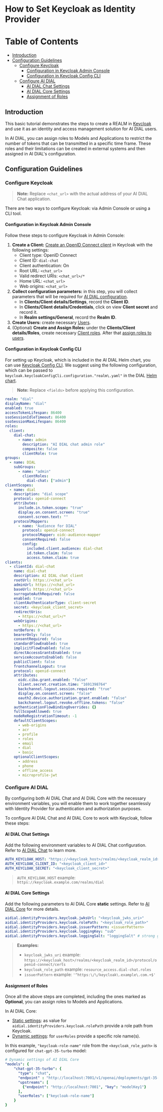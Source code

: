 
<!-- omit from toc -->
# How to Set Keycloak as Identity Provider

<div class="docusaurus-ignore">

<!-- omit from toc -->
# Table of Contents

- [Introduction](#introduction)
- [Configuration Guidelines](#configuration-guidelines)
  - [Configure Keycloak](#configure-keycloak)
    - [Configuration in Keycloak Admin Console](#configuration-in-keycloak-admin-console)
    - [Configuration in Keycloak Config CLI](#configuration-in-keycloak-config-cli)
  - [Configure AI DIAL](#configure-ai-dial)
    - [AI DIAL Chat Settings](#ai-dial-chat-settings)
    - [AI DIAL Core Settings](#ai-dial-core-settings)
    - [Assignment of Roles](#assignment-of-roles)

</div>

## Introduction

This basic tutorial demonstrates the steps to create a REALM in [Keycloak](https://www.keycloak.org) and use it as an identity and access management solution for AI DIAL users.

In AI DIAL, you can assign roles to Models and Applications to restrict the number of tokens that can be transmitted in a specific time frame. These roles and their limitations can be created in external systems and then assigned in AI DIAL's configuration.

## Configuration Guidelines

### Configure Keycloak

> **Note:** Replace `<chat_url>` with the actual address of your AI DIAL Chat application.

There are two ways to configure Keycloak: via Admin Console or using a CLI tool.

#### Configuration in Keycloak Admin Console

Follow these steps to configure Keycloak in Admin Console:

1. **Create a Client:** [Create an OpenID Connect client](https://www.keycloak.org/docs/latest/server_admin/#proc-creating-oidc-client_server_administration_guide) in Keycloak with the following settings:
   - Client type: OpenID Connect
   - Client ID: `dial-chat`
   - Client authentication: On
   - Root URL: `<chat_url>`
   - Valid redirect URIs: `<chat_url>/*`
   - Home URL: `<chat_url>`
   - Web origins: `<chat_url>`
2.  **Collect configuration parameters:** in this step, you will collect parameters that will be required for [AI DIAL configuration](#ai-dial-chat-settings).
    - In **Clients/Client details/Settings**, record the **Client ID**.
    - In **Clients/Client details/Credentials**, click on view **Client secret** and record it.
    - In **Realm settings/General**, record the **Realm ID**.
3. **Create Users:** create necessary [Users](https://www.keycloak.org/docs/latest/server_admin/#proc-creating-user_server_administration_guide).
4. (Optional) **Create and Assign Roles:** under the **Clients/Client details/Roles**, create necessary [Client roles](https://www.keycloak.org/docs/latest/server_admin/#con-client-roles_server_administration_guide). After that [assign roles to users](https://www.keycloak.org/docs/latest/server_admin/#proc-assigning-role-mappings_server_administration_guide).

#### Configuration in Keycloak Config CLI

For setting up Keycloak, which is included in the AI DIAL Helm chart, you can use [Keycloak Config CLI](https://github.com/bitnami/containers/tree/main/bitnami/keycloak-config-cli#configuration). We suggest using the following configuration, which can be passed to `keycloak.keycloakConfigCli.configuration."realm\.yaml"` in the DIAL [Helm chart](https://github.com/epam/ai-dial-helm/blob/56b41d6f3c2148b42bdd12c1dcecc9711e23fd6d/charts/dial/values.yaml#L29).

> **Note:** Replace `<fields>` before applying this configuration.

  ```yaml
  realm: "dial"
  displayName: "dial"
  enabled: true
  accessTokenLifespan: 86400
  ssoSessionIdleTimeout: 86400
  ssoSessionMaxLifespan: 86400
  roles:
    client:
      dial-chat:
        - name: admin
          description: "AI DIAL chat admin role"
          composite: false
          clientRole: true
  groups:
    - name: DIAL
      subGroups:
        - name: "admin"
          clientRoles:
            dial-chat: ["admin"]
  clientScopes:
    - name: dial
      description: "dial scope"
      protocol: openid-connect
      attributes:
        include.in.token.scope: "true"
        display.on.consent.screen: "true"
        consent.screen.text: ""
      protocolMappers:
        - name: "Audience for DIAL"
          protocol: openid-connect
          protocolMapper: oidc-audience-mapper
          consentRequired: false
          config:
            included.client.audience: dial-chat
            id.token.claim: false
            access.token.claim: true
  clients:
    - clientId: dial-chat
      name: dial-chat
      description: AI DIAL chat client
      rootUrl: https://<chat_url>
      adminUrl: https://<chat_url>
      baseUrl: https://<chat_url>
      surrogateAuthRequired: false
      enabled: true
      clientAuthenticatorType: client-secret
      secret: <keycloak_client_secret>
      redirectUris:
        - https://<chat_url>/*
      webOrigins:
        - https://<chat_url>
      notBefore: 0
      bearerOnly: false
      consentRequired: false
      standardFlowEnabled: true
      implicitFlowEnabled: false
      directAccessGrantsEnabled: true
      serviceAccountsEnabled: false
      publicClient: false
      frontchannelLogout: true
      protocol: openid-connect
      attributes:
        oidc.ciba.grant.enabled: "false"
        client.secret.creation.time: "1691398764"
        backchannel.logout.session.required: "true"
        display.on.consent.screen: "false"
        oauth2.device.authorization.grant.enabled: "false"
        backchannel.logout.revoke.offline.tokens: "false"
      authenticationFlowBindingOverrides: {}
      fullScopeAllowed: true
      nodeReRegistrationTimeout: -1
      defaultClientScopes:
        - web-origins
        - acr
        - profile
        - roles
        - email
        - dial
        - basic
      optionalClientScopes:
        - address
        - phone
        - offline_access
        - microprofile-jwt
  ```

### Configure AI DIAL

By configuring both AI DIAL Chat and AI DIAL Core with the necessary environment variables, you will enable them to work together seamlessly with Identity Provider for authentication and authorization purposes.

To configure AI DIAL Chat and AI DIAL Core to work with Keycloak, follow these steps:

#### AI DIAL Chat Settings

Add the following environment variables to AI DIAL Chat configuration. Refer to [AI DIAL Chat](https://github.com/epam/ai-dial-chat/blob/development/apps/chat/README.md#environment-variables) to learn more.

  ```yaml
  AUTH_KEYCLOAK_HOST: "https://<keycloak_host>/realms/<keycloak_realm_id>"
  AUTH_KEYCLOAK_CLIENT_ID: "<keycloak_client_id>"
  AUTH_KEYCLOAK_SECRET: "<keycloak_client_secret>"
  ```
> `AUTH_KEYCLOAK_HOST` example: `https://keycloak.example.com/realms/dial`

#### AI DIAL Core Settings

Add the following parameters to AI DIAL Core **static** settings. Refer to [AI DIAL Core](https://github.com/epam/ai-dial-core?tab=readme-ov-file#static-settings) for more details.

  ```yaml
  aidial.identityProviders.keycloak.jwksUrl: "<keycloak_jwks_uri>"
  aidial.identityProviders.keycloak.rolePath: "<keycloak_role_path>"
  aidial.identityProviders.keycloak.issuerPattern: <issuerPattern>
  aidial.identityProviders.keycloak.loggingKey: "sub"
  aidial.identityProviders.keycloak.loggingSalt: "loggingSalt" # strong generated string
  ```

> **Examples:**
> - `keycloak_jwks_uri` example: `https://<keycloak_host>/realms/<keycloak_realm_id>/protocol/openid-connect/certs`
> - `keycloak_role_path` example: `resource_access.dial-chat.roles`
> - `issuerPattern` example: `'^https:\/\/keycloak\.example\.com.+$'`

#### Assignment of Roles

Once all the above steps are completed, including the ones marked as **Optional**, you can assign roles to Models and Applications.

In AI DIAL Core:

* [Static settings](https://github.com/epam/ai-dial-core?tab=readme-ov-file#static-settings): as value for `aidial.identityProviders.keycloak.rolePath` provide a role path from Keycloak.
* [Dynamic settings](https://github.com/epam/ai-dial-core?tab=readme-ov-file#dynamic-settings): for `userRoles` provide a specific role name(s).

In this example, `"keycloak-role-name"` role from the `<keycloak_role_path>` is configured for `chat-gpt-35-turbo` model:

```yaml
# Dynamic settings of AI DIAL Core
"models": {
    "chat-gpt-35-turbo": {
      "type": "chat",
      "endpoint" : "http://localhost:7001/v1/openai/deployments/gpt-35-turbo/chat/completions",
      "upstreams": [
        {"endpoint": "http://localhost:7001", "key": "modelKey1"}
      ],
      "userRoles": ["keycloak-role-name"]
    }
}
```
